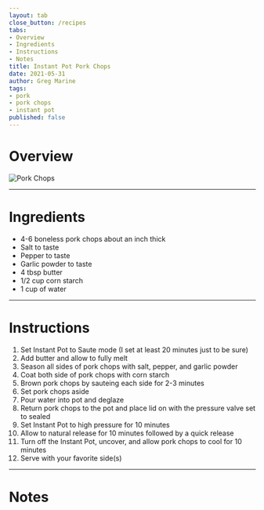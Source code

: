 ```yaml
---
layout: tab
close_button: /recipes
tabs:
- Overview
- Ingredients
- Instructions
- Notes
title: Instant Pot Pork Chops
date: 2021-05-31
author: Greg Marine
tags: 
- pork
- pork chops
- instant pot
published: false
---
```


# Overview



![Pork Chops](/assets/img/collections/recipes/instant-pot-pork-chops/instant-pot-pork-chops.jpg "Pork Chops")

<!--more-->

---

# Ingredients

- 4-6 boneless pork chops about an inch thick
- Salt to taste
- Pepper to taste
- Garlic powder to taste
- 4 tbsp butter
- 1/2 cup corn starch
- 1 cup of water

---

# Instructions

1. Set Instant Pot to Saute mode (I set at least 20 minutes just to be sure)
2. Add butter and allow to fully melt
3. Season all sides of pork chops with salt, pepper, and garlic powder
4. Coat both side of pork chops with corn starch
5. Brown pork chops by sauteing each side for 2-3 minutes
6. Set pork chops aside
7. Pour water into pot and deglaze
8. Return pork chops to the pot and place lid on with the pressure valve set to sealed
9. Set Instant Pot to high pressure for 10 minutes
10. Allow to natural release for 10 minutes followed by a quick release
11. Turn off the Instant Pot, uncover, and allow pork chops to cool for 10 minutes
12. Serve with your favorite side(s)

---

# Notes

